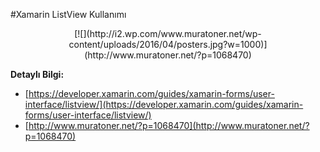 #Xamarin ListView Kullanımı

<center>[![](http://i2.wp.com/www.muratoner.net/wp-content/uploads/2016/04/posters.jpg?w=1000)](http://www.muratoner.net/?p=1068470)</center>


**Detaylı Bilgi:**

* [https://developer.xamarin.com/guides/xamarin-forms/user-interface/listview/](https://developer.xamarin.com/guides/xamarin-forms/user-interface/listview/)
* [http://www.muratoner.net/?p=1068470](http://www.muratoner.net/?p=1068470)